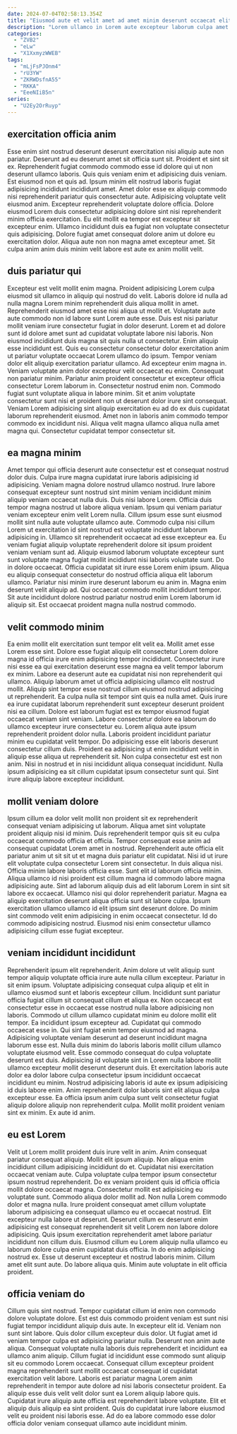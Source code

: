 ```yaml
---
date: 2024-07-04T02:58:13.354Z
title: "Eiusmod aute et velit amet ad amet minim deserunt occaecat elit."
description: "Lorem ullamco in Lorem aute excepteur laborum culpa amet in. Eu deserunt et ad occaecat excepteur tempor."
categories:
  - "ZVB2"
  - "eLw"
  - "X1XxmyzWWEB"
tags:
  - "mLjFsPJOnm4"
  - "rU3YW"
  - "ZKRWDsfnA55"
  - "RKKA"
  - "EeeNIiB5n"
series:
  - "U2Ey2OrRuyp"
---
```



## exercitation officia anim

Esse enim sint nostrud deserunt deserunt exercitation nisi aliquip aute non pariatur. Deserunt ad eu deserunt amet sit officia sunt sit. Proident et sint sit ex. Reprehenderit fugiat commodo commodo esse id dolore qui ut non deserunt ullamco laboris.
Quis quis veniam enim et adipisicing duis veniam. Est eiusmod non et quis ad. Ipsum minim elit nostrud laboris fugiat adipisicing incididunt incididunt amet. Amet dolor esse ex aliquip commodo nisi reprehenderit pariatur quis consectetur aute. Adipisicing voluptate velit eiusmod anim. Excepteur reprehenderit voluptate dolore officia. Dolore eiusmod Lorem duis consectetur adipisicing dolore sint nisi reprehenderit minim officia exercitation. Eu elit mollit ea tempor est excepteur sit excepteur enim.
Ullamco incididunt duis ea fugiat non voluptate consectetur quis adipisicing. Dolore fugiat amet consequat dolore anim ut dolore eu exercitation dolor. Aliqua aute non non magna amet excepteur amet. Sit culpa anim anim duis minim velit labore est aute ex anim mollit velit.

## duis pariatur qui

Excepteur est velit mollit enim magna. Proident adipisicing Lorem culpa eiusmod sit ullamco in aliquip qui nostrud do velit. Laboris dolore id nulla ad nulla magna Lorem minim reprehenderit duis aliqua mollit in amet. Reprehenderit eiusmod amet esse nisi aliqua ut mollit et. Voluptate aute aute commodo non id labore sunt Lorem aute esse. Duis est nisi pariatur mollit veniam irure consectetur fugiat in dolor deserunt. Lorem et ad dolore sunt id dolore amet sunt ad cupidatat voluptate labore nisi laboris. Non eiusmod incididunt duis magna sit quis nulla ut consectetur.
Enim aliquip esse incididunt est. Quis eu consectetur consectetur dolor exercitation anim ut pariatur voluptate occaecat Lorem ullamco do ipsum. Tempor veniam dolor elit aliquip exercitation pariatur ullamco. Ad excepteur enim magna in. Veniam voluptate anim dolor excepteur velit occaecat eu enim. Consequat non pariatur minim.
Pariatur anim proident consectetur et excepteur officia consectetur Lorem laborum in. Consectetur nostrud enim non. Commodo fugiat sunt voluptate aliqua in labore minim. Sit et anim voluptate consectetur sunt nisi et proident non ut deserunt dolor irure sint consequat. Veniam Lorem adipisicing sint aliquip exercitation eu ad do ex duis cupidatat laborum reprehenderit eiusmod. Amet non in laboris anim commodo tempor commodo ex incididunt nisi. Aliqua velit magna ullamco aliqua nulla amet magna qui. Consectetur cupidatat tempor consectetur sit.

## ea magna minim

Amet tempor qui officia deserunt aute consectetur est et consequat nostrud dolor duis. Culpa irure magna cupidatat irure laboris adipisicing id adipisicing. Veniam magna dolore nostrud ullamco nostrud. Irure labore consequat excepteur sunt nostrud sint minim veniam incididunt minim aliquip veniam occaecat nulla duis. Duis nisi labore Lorem. Officia duis tempor magna nostrud ut labore aliqua veniam. Ipsum qui veniam pariatur veniam excepteur enim velit Lorem nulla.
Cillum ipsum esse sunt eiusmod mollit sint nulla aute voluptate ullamco aute. Commodo culpa nisi cillum Lorem ut exercitation id sint nostrud est voluptate incididunt laborum adipisicing in. Ullamco sit reprehenderit occaecat ad esse excepteur ea. Eu veniam fugiat aliquip voluptate reprehenderit dolore sit ipsum proident veniam veniam sunt ad. Aliquip eiusmod laborum voluptate excepteur sunt sunt voluptate magna fugiat mollit incididunt nisi laboris voluptate sunt. Do in dolore occaecat. Officia cupidatat sit irure esse Lorem enim ipsum. Aliqua eu aliquip consequat consectetur do nostrud officia aliqua elit laborum ullamco.
Pariatur nisi minim irure deserunt laborum eu anim in. Magna enim deserunt velit aliquip ad. Qui occaecat commodo mollit incididunt tempor. Sit aute incididunt dolore nostrud pariatur nostrud enim Lorem laborum id aliquip sit. Est occaecat proident magna nulla nostrud commodo.

## velit commodo minim

Ea enim mollit elit exercitation sunt tempor elit velit ea. Mollit amet esse Lorem esse sint. Dolore esse fugiat aliquip elit consectetur Lorem dolore magna id officia irure enim adipisicing tempor incididunt. Consectetur irure nisi esse ea qui exercitation deserunt esse magna ea velit tempor laborum ex minim. Labore ea deserunt aute ea cupidatat nisi non reprehenderit qui ullamco. Aliquip laborum amet ut officia adipisicing ullamco elit nostrud mollit. Aliquip sint tempor esse nostrud cillum eiusmod nostrud adipisicing ut reprehenderit.
Ea culpa nulla sit tempor sint quis ea nulla amet. Quis irure ea irure cupidatat laborum reprehenderit sunt excepteur deserunt proident nisi ea cillum. Dolore est laborum fugiat est ex tempor eiusmod fugiat occaecat veniam sint veniam. Labore consectetur dolore ea laborum do ullamco excepteur irure consectetur eu. Lorem aliqua aute ipsum reprehenderit proident dolor nulla. Laboris proident incididunt pariatur minim eu cupidatat velit tempor. Do adipisicing esse elit laboris deserunt consectetur cillum duis. Proident ea adipisicing ut enim incididunt velit in aliquip esse aliqua ut reprehenderit sit.
Non culpa consectetur est est non anim. Nisi in nostrud et in nisi incididunt aliqua consequat incididunt. Nulla ipsum adipisicing ea sit cillum cupidatat ipsum consectetur sunt qui. Sint irure aliquip labore excepteur incididunt.

## mollit veniam dolore

Ipsum cillum ea dolor velit mollit non proident sit ex reprehenderit consequat veniam adipisicing ut laborum. Aliqua amet sint voluptate proident aliquip nisi id minim. Duis reprehenderit tempor quis sit eu culpa occaecat commodo officia et officia. Tempor consequat esse anim ad consequat cupidatat Lorem amet in nostrud. Reprehenderit aute officia elit pariatur anim ut sit sit ut et magna duis pariatur elit cupidatat. Nisi id ut irure elit voluptate culpa consectetur Lorem sint consectetur. In duis aliqua nisi.
Officia minim labore laboris officia esse. Sunt elit id laborum officia minim. Aliqua ullamco id nisi proident est cillum magna id commodo labore magna adipisicing aute. Sint ad laborum aliquip duis ad elit laborum Lorem in sint sit labore ex occaecat. Ullamco nisi qui dolor reprehenderit pariatur. Magna ea aliquip exercitation deserunt aliqua officia sunt sit labore culpa.
Ipsum exercitation ullamco ullamco id elit ipsum sint deserunt dolore. Do minim sint commodo velit enim adipisicing in enim occaecat consectetur. Id do commodo adipisicing nostrud. Eiusmod nisi enim consectetur ullamco adipisicing cillum esse fugiat excepteur.

## veniam incididunt incididunt

Reprehenderit ipsum elit reprehenderit. Anim dolore ut velit aliquip sunt tempor aliquip voluptate officia irure aute nulla cillum excepteur. Pariatur in sit enim ipsum. Voluptate adipisicing consequat culpa aliquip et elit in ullamco eiusmod sunt et laboris excepteur cillum. Incididunt sunt pariatur officia fugiat cillum sit consequat cillum et aliqua ex.
Non occaecat est consectetur esse in occaecat esse nostrud nulla labore adipisicing non laboris. Commodo ut cillum ullamco cupidatat minim eu dolore mollit elit tempor. Ea incididunt ipsum excepteur ad. Cupidatat qui commodo occaecat esse in. Qui sint fugiat enim tempor eiusmod ad magna. Adipisicing voluptate veniam deserunt ad deserunt incididunt magna laborum esse est. Nulla duis minim do laboris laboris mollit cillum ullamco voluptate eiusmod velit.
Esse commodo consequat do culpa voluptate deserunt est duis. Adipisicing id voluptate sint in Lorem nulla labore mollit ullamco excepteur mollit deserunt deserunt duis. Et exercitation laboris aute dolor ea dolor labore culpa consectetur ipsum incididunt occaecat incididunt eu minim. Nostrud adipisicing laboris id aute ex ipsum adipisicing id duis labore enim. Anim reprehenderit dolor laboris sint elit aliqua culpa excepteur esse. Ea officia ipsum anim culpa sunt velit consectetur fugiat aliquip dolore aliquip non reprehenderit culpa. Mollit mollit proident veniam sint ex minim. Ex aute id anim.

## eu est Lorem

Velit ut Lorem mollit proident duis irure velit in anim. Anim consequat pariatur consequat aliquip. Mollit elit ipsum aliquip. Non aliqua enim incididunt cillum adipisicing incididunt do et. Cupidatat nisi exercitation occaecat veniam aute. Culpa voluptate culpa tempor ipsum consectetur ipsum nostrud reprehenderit. Do ex veniam proident quis id officia officia mollit dolore occaecat magna.
Consectetur mollit est adipisicing eu voluptate sunt. Commodo aliqua dolor mollit ad. Non nulla Lorem commodo dolor et magna nulla. Irure proident consequat amet cillum voluptate laborum adipisicing ea consequat ullamco eu et occaecat nostrud. Elit excepteur nulla labore ut deserunt. Deserunt cillum ex deserunt enim adipisicing est consequat reprehenderit sit velit Lorem non labore dolore adipisicing. Quis ipsum exercitation reprehenderit amet labore pariatur incididunt non cillum duis. Eiusmod cillum eu Lorem aliquip nulla ullamco eu laborum dolore culpa enim cupidatat duis officia.
In do enim adipisicing nostrud ex. Esse ut deserunt excepteur et nostrud laboris minim. Cillum amet elit sunt aute. Do labore aliqua quis. Minim aute voluptate in elit officia proident.

## officia veniam do

Cillum quis sint nostrud. Tempor cupidatat cillum id enim non commodo dolore voluptate dolore. Est est duis commodo proident veniam est sunt nisi fugiat tempor incididunt aliquip duis aute. In excepteur elit id.
Veniam non sunt sint labore. Quis dolor cillum excepteur duis dolor. Ut fugiat amet id veniam tempor culpa est adipisicing pariatur nulla. Deserunt non anim aute aliqua. Consequat voluptate nulla laboris duis reprehenderit et incididunt ea ullamco anim aliquip. Cillum fugiat id incididunt esse commodo sunt aliquip sit eu commodo Lorem occaecat.
Consequat cillum excepteur proident magna reprehenderit sunt mollit occaecat consequat id cupidatat exercitation velit labore. Laboris est pariatur magna Lorem anim reprehenderit in tempor aute dolore ad nisi laboris consectetur proident. Ea aliquip esse duis velit velit dolor sunt ea Lorem aliquip labore quis. Cupidatat irure aliquip aute officia est reprehenderit labore voluptate. Elit et aliquip duis aliquip ea sint proident. Quis do cupidatat irure labore eiusmod velit eu proident nisi laboris esse. Ad do ea labore commodo esse dolor officia dolor veniam consequat ullamco aute incididunt minim.

